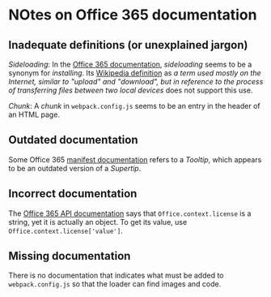 # NOtes on Office 365 documentation

## Inadequate definitions (or unexplained jargon)

*Sideloading*:  In the [Office 365 documentation](https://docs.microsoft.com/en-us/office/dev/add-ins/testing/sideload-office-add-ins-for-testing), _sideloading_ seems to be a synonym for _installing_.  Its [Wikipedia definition](https://en.wikipedia.org/wiki/Sideloading) as _a term used mostly on the Internet, similar to "upload" and "download", but in reference to the process of transferring files between two local devices_ does not support this use.

*Chunk*: A _chunk_ in `webpack.config.js` seems to be an entry in the header of an HTML page.

## Outdated documentation

Some Office 365 [manifest documentation](https://docs.microsoft.com/en-us/office/dev/add-ins/reference/manifest/control) refers to a _Tooltip_, which appears to be an outdated version of a _Supertip_.

## Incorrect documentation

The [Office 365 API documentation](https://docs.microsoft.com/en-us/javascript/api/office/office.context?view=word-js-preview#license) says that `Office.context.license` is a string, yet it is actually an object.  To get its value, use `Office.context.license['value']`.

## Missing documentation

There is no documentation that indicates what must be added to `webpack.config.js` so that the loader can find images and code.
